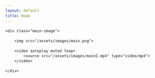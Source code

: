 ```yaml
---
layout: default
title: Home
---
```


<style>

	main {
		margin-bottom: 0;
	}

	.main-image__wrapper {
		position: relative;
		width: 100%;
		height: 100dvh;
	}

	.main-image {
		position: absolute;
		width: 35rem;
		padding: 1rem;
		top: 50%;
		left: 50%;
		transform: translate(-50%, -50%);
	}

	.main-image img,
	.main-image video {
		display: block;
		width: 100%;
	}

	.main-image video { /* Targeting the second image */
		position: absolute;
		width: 30%;
		bottom: 1rem;
		left: 50%;
    	transform: translateX(-50%);
	}

	@media only screen and (max-width: 50rem) {
		.main-image {
			width: 100%;
			padding: 1rem 5rem 1rem 1rem;
		}

	}
	
</style>

<div class="main-image__wrapper">

	<div class="main-image">

		<img src="/assets/images/main.png">

		<video autoplay muted loop>
            <source src="/assets/images/main2.mp4" type="video/mp4">
        </video>

	</div>
</div>